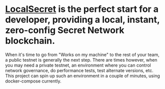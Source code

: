# [LocalSecret](https://docs.scrt.network/docs/development/local-secret) is the perfect start for a developer, providing a local, instant, zero-config Secret Network blockchain.
When it's time to go from "Works on my machine" to the rest of your team, a public testnet is generally the next step.
There are times however, when you may need a private testnet, an environment where you can control network governance, do performance tests, test alternate versions, etc.
This project can spin up such an environment in a couple of minutes, using docker-compose currently.
